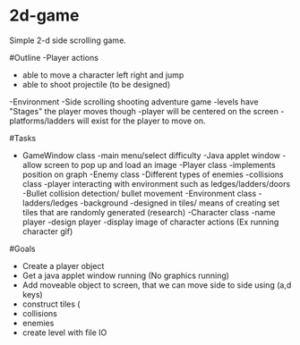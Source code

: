 # 2d-game
Simple 2-d side scrolling game.


#Outline
-Player actions
  - able to move a character left right and jump
  - able to shoot projectile (to be designed)
  
-Environment
  -Side scrolling shooting adventure game
  -levels have "Stages" the player moves though
  -player will be centered on the screen 
  -platforms/ladders will exist for the player to move on.
  
  
#Tasks
- GameWindow class
   -main menu/select difficulty
   -Java applet window 
   -allow screen to pop up and load an image
-Player class
   -implements position on graph
-Enemy class
   -Different types of enemies
-collisions class
   -player interacting with environment such as ledges/ladders/doors
   -Bullet collision detection/ bullet movement
-Environment class
   -ladders/ledges
   -background
   -designed in tiles/ means of creating set tiles that are randomly generated (research)
-Character class
  -name player
  -design player
  -display image of character actions (Ex running character gif)
  
#Goals
- Create a player object
- Get a java applet window running (No graphics running)
- Add moveable object to screen, that we can move side to side using (a,d keys)
- construct tiles (
- collisions
- enemies
- create level with file IO